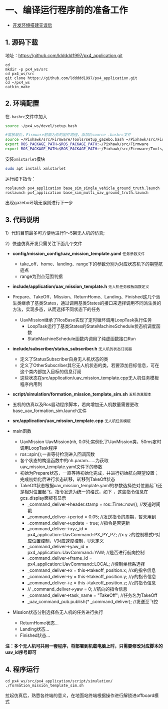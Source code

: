 # 一、编译运行程序前的准备工作

* <u>开发环境搭建无误后</u>

## 1. 源码下载

地址：https://github.com/lddddd1997/px4_application.git
```
cd
mkdir -p px4_ws/src
cd px4_ws/src
git clone https://github.com/lddddd1997/px4_application.git
cd ~/px4_ws
catkin_make
```

## 2. 环境配置

在`.bashrc`文件中加入

```bash
source ~/px4_ws/devel/setup.bash

#需放最后，Firmware前面为你的固件路径，添加后source .bashrc文件
source ~/Pixhawk/src/Firmware/Tools/setup_gazebo.bash ~/Pixhawk/src/Firmware/ ~/Pixhawk/src/Firmware/build/px4_sitl_default
export ROS_PACKAGE_PATH=$ROS_PACKAGE_PATH:~/Pixhawk/src/Firmware
export ROS_PACKAGE_PATH=$ROS_PACKAGE_PATH:~/Pixhawk/src/Firmware/Tools/sitl_gazebo
```
安装`xmlstarlet`模块
```bash
sudo apt install xmlstarlet
```
运行如下指令：

```
roslaunch px4_application base_sim_single_vehicle_ground_truth.launch
roslaunch px4_application base_sim_multi_uav_ground_truth.launch
```

出现gazebo环境无误则进行下一步

## 3. 代码说明

1）代码目前最多可方便地进行1～5架无人机的仿真;

2）快速仿真开发只需关注下面几个文件

* **config/mission_config/uav_mission_template.yaml** `任务参数文件`

  * take_off、home、landing、range下的参数分别为对应状态机下的期望航迹点
  * range为到点范围判据
* **include/application/uav_mission_template.h** `无人机任务模板函数定义` 
* Prepare、TakeOff、Mission、ReturnHome、Landing、Finished这几个派生类继承了基类States，通过调用基类States的接口来选择调用不同派生类的方法，实现多态，从而选择不同状态下的任务
  * UavMission继承了RosBase实现了定时循环调用LoopTask执行任务
    * LoopTask运行了基类States的StateMachineSchedule状态机调度函数
    * StateMachineSchedule函数内调用了纯虚函数接口Run
* **include/subscriber/status_subscriber.h** `无人机的状态订阅器`
  * 定义了StatusSubscriber自身无人机状态的类
  * 定义了OtherSubscriber其它无人机状态的类，若要添加目标信息，可在这个类内部加入目标的信息订阅
  * 这些状态在src/application/uav_mission_template.cpp无人机任务模板程序内用到
* **script/simulation/formation_mission_template_sim.sh** `五机仿真脚本`
* 五机的仿真以及Ros启动程序脚本，若向增加无人机数量需要更改base_uav_formation_sim.launch文件
* **src/application/uav_mission_template.cpp** `无人机任务模板`
* main函数
    * UavMission UavMission(nh, 0.05);实例化了UavMission类，50ms定时调用LoopTask程序
    * ros::spin();一直等待检测进入回调函数
  * 各个状态的构造函数中的nh.param......为获取uav_mission_template.yaml文件下的参数
  * 初始为Prepare状态，一直等待初始化完成，并进行初始航向期望设置；完成初始化后进行状态转移，转移到TakeOff状态
  * TakeOff状态根据uav_mission_template.yaml的参数选择绝对位置起飞还是相对位置起飞，指令发送为统一的格式，如下 ，这些指令信息在gcs_display面板有显示
    * _command_deliver->header.stamp = ros::Time::now();    //发送时间戳
    * _command_deliver->period = 0.05;    //发送指令的周期，暂未用到
    * _command_deliver->update = true;    //指令是否更新
    * _command_deliver->xyz_id = px4_application::UavCommand::PX_PY_PZ;    //x y z的控制模式P对应位置控制，V对应速度控制，U未定义
    * _command_deliver->yaw_id = px4_application::UavCommand::YAW;    //是否进行航向控制
    * _command_deliver->frame_id = px4_application::UavCommand::LOCAL;    //控制坐标系选择
    * _command_deliver->x = this->takeoff_position.x;    //x的指令信息
    * _command_deliver->y = this->takeoff_position.y;    //y的指令信息
    * _command_deliver->z = this->takeoff_position.z;    //z的指令信息
    * // _command_deliver->yaw = 0;    //航向的指令信息
    * _command_deliver->task_name = "TakeOff";    //任务名为TakeOff
    * _uav_command_pub.publish(* _command_deliver);    //发送至飞控
  
* Mission状态分别选择各无人机的任务进行执行
  * ReturnHome状态...
  * Landing状态...
  * Finished状态...

**注：多个无人机可共用一套程序，将部署到机载电脑上时，只需要修改对应脚本的uav_id序号即可**

## 4. 程序运行
```
cd px4_ws/src/px4_application/script/simulation/
./formation_mission_template_sim.sh
```
拉起仿真后，熟悉各终端的意义，在地面站终端根据操作进行解锁进offboard模式